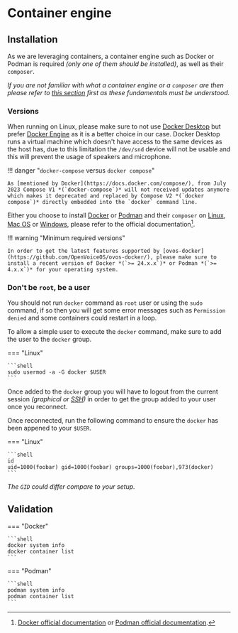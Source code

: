 # Container engine

## Installation

As we are leveraging containers, a container engine such as Docker or Podman is required *(only one of them should be installed)*, as well as their `composer`.

*If you are not familiar with what a container engine or a `composer` are then please refer to [this section](../index.md) first as these fundamentals must be understood.*

### Versions

When running on Linux, please make sure to not use [Docker Desktop](https://www.docker.com/products/docker-desktop/) but prefer [Docker Engine](https://docs.docker.com/engine/) as it is a better choice in our case. Docker Desktop runs a virtual machine which doesn't have access to the same devices as the host has, due to this limitation the `/dev/snd` device will not be usable and this will prevent the usage of speakers and microphone.

!!! danger "`docker-compose` versus `docker compose`"

    As [mentioned by Docker](https://docs.docker.com/compose/), from July 2023 Compose V1 *(`docker-compose`)* will not received updates anymore which makes it deprecated and replaced by Compose V2 *(`docker compose`)* directly embedded into the `docker` command line.

Either you choose to install [Docker](https://www.docker.com/) or [Podman](https://podman.io/) and their `composer` on [Linux](https://en.wikipedia.org/wiki/Linux), [Mac OS](https://en.wikipedia.org/wiki/Mac_operating_systems) or [Windows](https://en.wikipedia.org/wiki/Microsoft_Windows), please refer to the official documentation[^1].

!!! warning "Minimum required versions"

    In order to get the latest features supported by [ovos-docker](https://github.com/OpenVoiceOS/ovos-docker/), please make sure to install a recent version of Docker *(`>= 24.x.x`)* or Podman *(`>= 4.x.x`)* for your operating system.

### Don't be `root`, be a user

You should not run `docker` command as `root` user or using the `sudo` command, if so then you will get some error messages such as `Permission denied` and some containers could restart in a loop.

To allow a simple user to execute the `docker` command, make sure to add the user to the `docker` group.

=== "Linux"

    ```shell
    sudo usermod -a -G docker $USER
    ```

Once added to the `docker` group you will have to logout from the current session *(graphical or [SSH](https://en.wikipedia.org/wiki/Secure_Shell))* in order to get the group added to your user once you reconnect.

Once reconnected, run the following command to ensure the `docker` has been appened to your `$USER`.

=== "Linux"

    ```shell
    id
    uid=1000(foobar) gid=1000(foobar) groups=1000(foobar),973(docker)
    ```

*The `GID` could differ compare to your setup.*

## Validation

=== "Docker"

    ```shell
    docker system info
    docker container list
    ```

=== "Podman"

    ```shell
    podman system info
    podman container list
    ```

[^1]: [Docker official documentation](https://docs.docker.com/engine/install/) or [Podman official documentation](https://podman.io/docs/installation).
